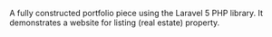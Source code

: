 A fully constructed portfolio piece using the Laravel 5 PHP library.
It demonstrates a website for listing (real estate) property.
